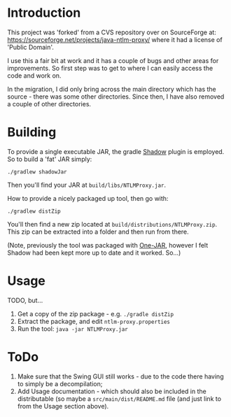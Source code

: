# Introduction

This project was 'forked' from a CVS repository over on SourceForge at:
<https://sourceforge.net/projects/java-ntlm-proxy/> where it had a license of 'Public Domain'.

I use this a fair bit at work and it has a couple of bugs and other areas for improvements. So first
step was to get to where I can easily access the code and work on.

In the migration, I did only bring across the main directory which has the source - there was some
other directories. Since then, I have also removed a couple of other directories.

# Building

To provide a single executable JAR, the gradle [Shadow](https://github.com/johnrengelman/shadow)
plugin is employed. So to build a 'fat' JAR simply:

    ./gradlew shadowJar

Then you'll find your JAR at `build/libs/NTLMProxy.jar`.

How to provide a nicely packaged up tool, then go with:

    ./gradlew distZip

You'll then find a new zip located at `build/distributions/NTLMProxy.zip`. This zip can be extracted
into a folder and then run from there.

(Note, previously the tool was packaged with [One-JAR](http://one-jar.sourceforge.net/), however I
felt Shadow had been kept more up to date and it worked. So...)

# Usage

TODO, but...

1. Get a copy of the zip package - e.g. `./gradle distZip`
1. Extract the package, and edit `ntlm-proxy.properties`
1. Run the tool: `java -jar NTLMProxy.jar`

# ToDo

1. Make sure that the Swing GUI still works - due to the code there having to simply be a
   decompilation;
1. Add Usage documentation - which should also be included in the distributable (so maybe a
   `src/main/dist/README.md` file (and just link to from the Usage section above).
